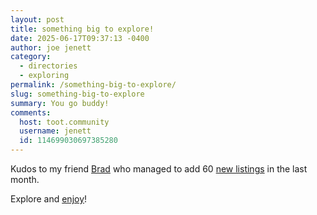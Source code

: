 ```yaml
---
layout: post
title: something big to explore!
date: 2025-06-17T09:37:13 -0400
author: joe jenett
category:
  - directories
  - exploring
permalink: /something-big-to-explore/
slug: something-big-to-explore
summary: You go buddy!
comments:
  host: toot.community
  username: jenett
  id: 114699030697385280
---
```

<p>
Kudos to my friend <a href="https://indieseek.xyz/">Brad</a> who managed to add 60 <a href="https://indieseek.xyz/links/newposts.php">new listings</a> in the last month.
</p>
<p>
Explore and <a href="https://indieseek.xyz/links/newposts.php">enjoy</a>!
</p>
<a href="https://brid.gy/publish/mastodon"></a>